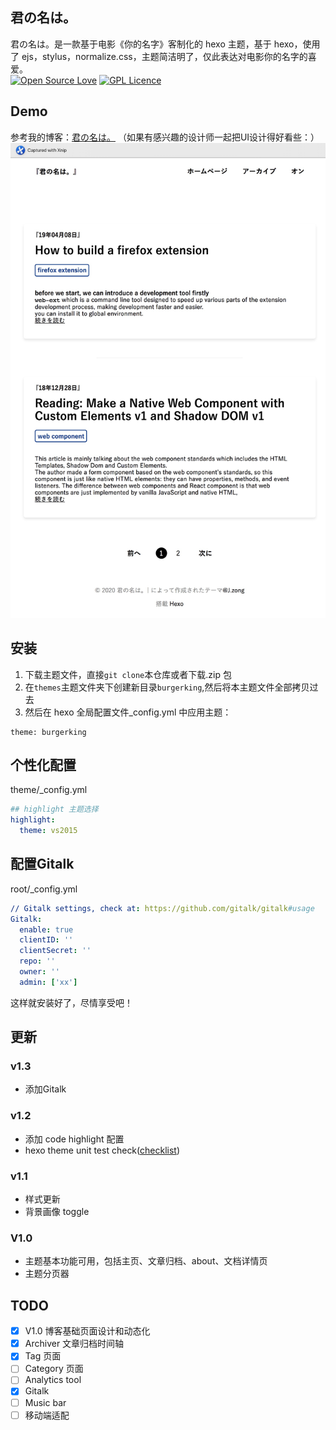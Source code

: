 ## 君の名は。

君の名は。是一款基于电影《你的名字》客制化的 hexo 主题，基于 hexo，使用了 ejs，stylus，normalize.css，主题简洁明了，仅此表达对电影你的名字的喜爱。  
[![Open Source Love](https://badges.frapsoft.com/os/v1/open-source.svg?v=103)](https://github.com/ellerbrock/open-source-badge/) [![GPL Licence](https://badges.frapsoft.com/os/gpl/gpl.svg?v=103)](https://opensource.org/licenses/GPL-2.0)

## Demo

参考我的博客：[君の名は。](https://jackzong.github.io) （如果有感兴趣的设计师一起把UI设计得好看些：）
![你的名字](https://github.com/JackZong/burger-king-hexo-theme/blob/master/source/imgs/demov1_1.jpg)

## 安装

1. 下载主题文件，直接`git clone`本仓库或者下载.zip 包
2. 在`themes`主题文件夹下创建新目录`burgerking`,然后将本主题文件全部拷贝过去
3. 然后在 hexo 全局配置文件\_config.yml 中应用主题：

```
theme: burgerking
```

## 个性化配置

theme/\_config.yml

```yml
## highlight 主题选择
highlight:
  theme: vs2015
```

## 配置Gitalk

root/\_config.yml

```yml
// Gitalk settings, check at: https://github.com/gitalk/gitalk#usage
Gitalk:
  enable: true
  clientID: ''
  clientSecret: ''
  repo: ''
  owner: ''
  admin: ['xx']
```
这样就安装好了，尽情享受吧！

## 更新

### v1.3
- 添加Gitalk

### v1.2

- 添加 code highlight 配置
- hexo theme unit test check([checklist](https://github.com/hexojs/hexo-theme-unit-test))

### v1.1

- 样式更新
- 背景画像 toggle

### V1.0

- 主题基本功能可用，包括主页、文章归档、about、文档详情页
- 主题分页器

## TODO

- [x] V1.0 博客基础页面设计和动态化
- [x] Archiver 文章归档时间轴
- [x] Tag 页面
- [ ] Category 页面
- [ ] Analytics tool
- [x] Gitalk
- [ ] Music bar
- [ ] 移动端适配
